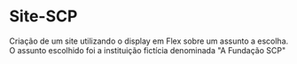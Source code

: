 # Site-SCP
Criação de um site utilizando o display em Flex sobre um assunto a escolha. O assunto escolhido foi a instituição fictícia denominada "A Fundação SCP"
